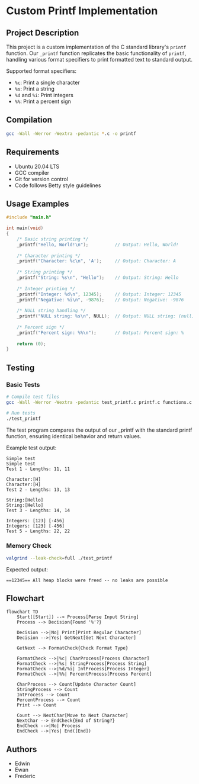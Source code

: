 # Custom Printf Implementation

## Project Description

This project is a custom implementation of the C standard library's `printf` function. Our `_printf` function replicates the basic functionality of `printf`, handling various format specifiers to print formatted text to standard output.

Supported format specifiers:
- `%c`: Print a single character
- `%s`: Print a string
- `%d` and `%i`: Print integers
- `%%`: Print a percent sign

## Compilation

```bash
gcc -Wall -Werror -Wextra -pedantic *.c -o printf
```

## Requirements

- Ubuntu 20.04 LTS
- GCC compiler
- Git for version control
- Code follows Betty style guidelines

## Usage Examples

```c
#include "main.h"

int main(void)
{
    /* Basic string printing */
    _printf("Hello, World!\n");          // Output: Hello, World!
    
    /* Character printing */
    _printf("Character: %c\n", 'A');     // Output: Character: A
    
    /* String printing */
    _printf("String: %s\n", "Hello");    // Output: String: Hello
    
    /* Integer printing */
    _printf("Integer: %d\n", 12345);     // Output: Integer: 12345
    _printf("Negative: %i\n", -9876);    // Output: Negative: -9876
    
    /* NULL string handling */
    _printf("NULL string: %s\n", NULL);  // Output: NULL string: (null)
    
    /* Percent sign */
    _printf("Percent sign: %%\n");       // Output: Percent sign: %
    
    return (0);
}
```

## Testing

### Basic Tests
```bash
# Compile test files
gcc -Wall -Werror -Wextra -pedantic test_printf.c printf.c functions.c _putchar.c -o test_printf

# Run tests
./test_printf
```

The test program compares the output of our _printf with the standard printf function, ensuring identical behavior and return values.

Example test output:
```
Simple test
Simple test
Test 1 - Lengths: 11, 11

Character:[H]
Character:[H]
Test 2 - Lengths: 13, 13

String:[Hello]
String:[Hello]
Test 3 - Lengths: 14, 14

Integers: [123] [-456]
Integers: [123] [-456]
Test 5 - Lengths: 22, 22
```

### Memory Check
```bash
valgrind --leak-check=full ./test_printf
```

Expected output:
```
==12345== All heap blocks were freed -- no leaks are possible
```

## Flowchart

```mermaid
flowchart TD
    Start([Start]) --> Process[Parse Input String]
    Process --> Decision{Found '%'?}
    
    Decision -->|No| Print[Print Regular Character]
    Decision -->|Yes| GetNext[Get Next Character]
    
    GetNext --> FormatCheck{Check Format Type}
    
    FormatCheck -->|%c| CharProcess[Process Character]
    FormatCheck -->|%s| StringProcess[Process String]
    FormatCheck -->|%d/%i| IntProcess[Process Integer]
    FormatCheck -->|%%| PercentProcess[Process Percent]
    
    CharProcess --> Count[Update Character Count]
    StringProcess --> Count
    IntProcess --> Count
    PercentProcess --> Count
    Print --> Count
    
    Count --> NextChar[Move to Next Character]
    NextChar --> EndCheck{End of String?}
    EndCheck -->|No| Process
    EndCheck -->|Yes| End([End])
```

## Authors
- Edwin
- Ewan
- Frederic
```
